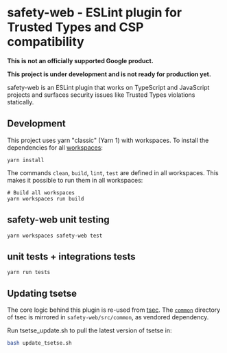 # safety-web - ESLint plugin for Trusted Types and CSP compatibility

**This is not an officially supported Google product.**

**This project is under development and is not ready for production yet.**

safety-web is an ESLint plugin that works on TypeScript and JavaScript projects and surfaces security issues like Trusted Types violations statically.

## Development

This project uses yarn "classic" (Yarn 1) with workspaces. To install the dependencies for all [workspaces](https://classic.yarnpkg.com/en/docs/workspaces/):

```
yarn install
```

The commands `clean`, `build`, `lint`, `test` are defined in all workspaces. This makes it possible to run them in all workspaces:

```
# Build all workspaces
yarn workspaces run build
```

## safety-web unit testing

```
yarn workspaces safety-web test
```

## unit tests + integrations tests

```
yarn run tests
```

## Updating tsetse

The core logic behind this plugin is re-used from [tsec](https://github.com/google/tsec). The [`common`](https://github.com/google/tsec/tree/main/common) directory of tsec is mirrored in `safety-web/src/common`, as vendored dependency.

Run tsetse_update.sh to pull the latest version of tsetse in:

```bash
bash update_tsetse.sh
```
